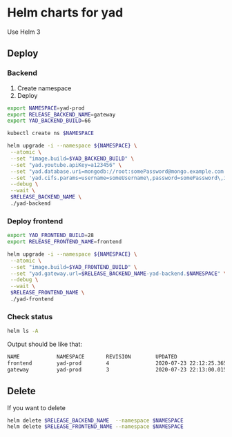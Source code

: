 # Helm charts for yad

Use Helm 3

## Deploy

### Backend

1. Create namespace
2. Deploy

```bash
export NAMESPACE=yad-prod
export RELEASE_BACKEND_NAME=gateway
export YAD_BACKEND_BUILD=66

kubectl create ns $NAMESPACE

helm upgrade -i --namespace ${NAMESPACE} \
 --atomic \
 --set "image.build=$YAD_BACKEND_BUILD" \
 --set "yad.youtube.apiKey=a123456" \
 --set "yad.database.uri=mongodb://root:somePassword@mongo.example.com:27017/admin" \
 --set 'yad.cifs.params=username=someUsername\,password=somePassword\,iocharset=utf8 //nas.example.com/path-location' \
 --debug \
 --wait \
 $RELEASE_BACKEND_NAME \
 ./yad-backend
```

### Deploy frontend

```bash
export YAD_FRONTEND_BUILD=28
export RELEASE_FRONTEND_NAME=frontend

helm upgrade -i --namespace ${NAMESPACE} \
 --atomic \
 --set "image.build=$YAD_FRONTEND_BUILD" \
 --set "yad.gateway.url=$RELEASE_BACKEND_NAME-yad-backend.$NAMESPACE" \
 --debug \
 --wait \
 $RELEASE_FRONTEND_NAME \
 ./yad-frontend
```

### Check status

```bash
helm ls -A
```

Output should be like that:

```bash
NAME            NAMESPACE       REVISION        UPDATED                                 STATUS          CHART                   APP VERSION
frontend        yad-prod        4               2020-07-23 22:12:25.3658057 +0300 +0300 deployed        yad-frontend-0.1.0      1.16.0
gateway         yad-prod        3               2020-07-23 22:13:00.0156845 +0300 +0300 deployed        yad-backend-0.1.0       1.16.0
```

## Delete

If you want to delete

```bash
helm delete $RELEASE_BACKEND_NAME  --namespace $NAMESPACE
helm delete $RELEASE_FRONTEND_NAME --namespace $NAMESPACE
```